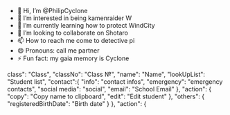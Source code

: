- 👋 Hi, I’m @PhilipCyclone
- 👀 I’m interested in being kamenraider W
- 🌱 I’m currently learning how to protect WindCity
- 💞️ I’m looking to collaborate on Shotaro
- 📫 How to reach me come to detective pi 
- 😄 Pronouns: call me partner
- ⚡ Fun fact: my gaia memory is Cyclone

<!---
PhilipCyclone/PhilipCyclone is a ✨ special ✨ repository because its `README.md` (this file) appears on your GitHub profile.
You can click the Preview link to take a look at your changes.
--->
class": "Class",
      "classNo": "Class №",
      "name": "Name",
      "lookUpList": "Student list",
      "contact":{
        "info": "contact infos",
        "emergency": "emergency contacts",
        "social media": "social",
        "email": "School Email"
      },
      "action": {
        "copy": "Copy name to clipboard",
        "edit": "Edit student"
      },
      "others": {
        "registeredBirthDate": "Birth date"
      }
    },
    "action": {
